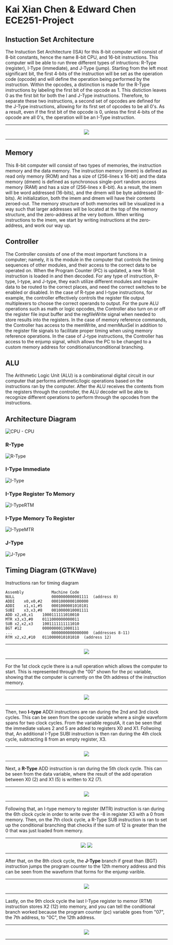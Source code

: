 # Kai Xian Chen & Edward Chen ECE251-Project

## Instuction Set Architecture
The Instuction Set Architecture (ISA) for this 8-bit computer will consist of 8-bit constants, hence the name 8-bit CPU, and 16-bit instructions. This computer will be able to run three different types of intructions: R-Type (register), I-Type (immediate), and J-Type (jump). Starting from the left most significant bit, the first 4-bits of the instruction will be set as the operation code (opcode) and will define the operation being performed by the instruction. Within the opcodes, a distinction is made for the R-Type instructions by labeling the first bit of the opcode as 1. This distiction leaves 0 as the first bit for both the I and J-Type instructions. Therefore, to separate these two instructions, a second set of opcodes are defined for the J-Type instructions, allowing for its first set of opcodes to be all 0's. As a result, even if the first bit of the opcode is 0, unless the first 4-bits of the opcode are all 0's, the operation will be an I-Type instruction.

------------------------------------------------------------------------------------------------------------------
<p align="center">
  <img src="https://user-images.githubusercontent.com/100326494/167231907-9534406f-9d62-4a8a-af28-0d73c3382195.jpg">
</p>

------------------------------------------------------------------------------------------------------------------

## Memory
This 8-bit computer will consist of two types of memories, the instruction memory and the data memory. The instruction memory (imem) is defined as read only memory (ROM) and has a size of (256-lines x 16-bit) and the data memory (dmem) is defined as synchronous single-port random access memory (RAM) and has a size of (256-lines x 8-bit). As a result, the imem will be word addressed (16-bits), and the dmem will be byte addressed (8-bits). At initialization, both the imem and dmem will have their contents zeroed-out. The memory structure of both memories will be visualized in a way such that larger addresses will be located at the top of the memory structure, and the zero-address at the very bottom. When writing instructions to the imem, we start by writing instructions at the zero-address, and work our way up.

## Controller
The Controller consists of one of the most important functions in a computer; namely, it is the module in the computer that controls the timing sequences of other modules, and their access to the correct data to be operated on. When the Program Counter (PC) is updated, a new 16-bit instruction is loaded in and then decoded. For any type of instruction, R-type, I-type, and J-type, they each utilize different modules and require data to be routed to the correct places, and need the correct switches to be enabled or disabled. In the case of R-type and I-type instructions, for example, the controller effectively controls the register file output multiplexers to choose the correct operands to output. For the pure ALU operations such as math or logic opcodes, the Controller also turn on or off the register file input buffer and the regfileWrite signal when needed to store results into the registers. In the case of memory reference commands, the Controller has access to the memWrite, and memMuxSel in addition to the register file signals to facilitate proper timing when using memory reference operations. In the case of J-type instructions, the Controller has access to the enjump signal, which allows the PC to be changed to a custom memory address for conditional/unconditional branching.

## ALU 
The Arithmetic Logic Unit (ALU) is a combinational digital circuit in our computer that performs arithmetic/logic operations based on the instructions ran by the computer. After the ALU receives the contents from the registers through the controller, the ALU decoder will be able to recognize different operations to perform through the opcodes from the instructions.

## Architecture Diagram
![CPU - CPU](https://user-images.githubusercontent.com/100326494/168493699-6ffb9ec1-86c1-43c4-9e1e-199ebb7211b7.jpg)
### R-Type
![R-Type](https://user-images.githubusercontent.com/100326494/168494389-e0894666-74fb-4cdb-8c1b-708c4a8f6d12.gif)
### I-Type Immediate
![I-Type](https://user-images.githubusercontent.com/100326494/168496319-234483b1-e98a-4507-8bf9-5b7d6f8c6589.gif)
### I-Type Register To Memory
![I-TypeRTM](https://user-images.githubusercontent.com/100326494/168496331-d8a3ea75-2356-433e-9923-d2b0bb73c146.gif)
### I-Type Memory To Register
![I-TypeMTR](https://user-images.githubusercontent.com/100326494/168496338-913f53be-d877-49a4-9544-3e7a7bc558ad.gif)
### J-Type
![J-Type](https://user-images.githubusercontent.com/100326494/168496397-bbb41a00-84d3-4b95-8b96-01a98e22320c.gif)

## Timing Diagram (GTKWave)
Instructions ran for timing diagram
```
Assembly            Machine Code
NULL                0000000000001111  (address 0)
ADDI	x0,x0,#2    0001000000100000
ADDI	x1,x1,#5    0001000001010101
SUBI	x3,x3,#8    0010000010001111
ADD	x2,x0,x1    1000111111010010
MTR	x3,x3,#0    0111000000000011
SUB	x2,x2,x3    1001111111111010
BGT	#12         0000000011000111
...                 0000000000000000  (addresses 8-11)
RTM	x2,x2,#10   0110000010101010  (address 12)
```
------------------------------------------------------------------------------------------------------------------
<p align="center">
   <img src="https://user-images.githubusercontent.com/100326494/168485067-aa46588b-30b2-4aca-bd34-b3abf57695cf.png">
</p>

------------------------------------------------------------------------------------------------------------------

For the 1st clock cycle there is a null operation which allows the computer to start. This is represented through the "00" shown for the pc variable, showing that the computer is currently on the 0th address of the instruction memory. 

------------------------------------------------------------------------------------------------------------------
<p align="center">
   <img src="https://user-images.githubusercontent.com/100326494/168485079-4a789ef7-f81f-4559-be8f-8d906f6907de.png">
</p>

------------------------------------------------------------------------------------------------------------------

Then, two **I-type** ADDI instructions are ran during the 2nd and 3rd clock cycles. This can be seen from the opcode variable where a single waveform spans for two clock cycles. From the variable regoutA, it can be seen that the immediate values 2 and 5 are added to registers X0 and X1. Follwoing that, An additional I-Type SUBI instruction is then ran during the 4th clock cycle, subtracting 8 from an empty register, X3.

------------------------------------------------------------------------------------------------------------------
<p align="center">
   <img src="https://user-images.githubusercontent.com/100326494/168485092-92014ef3-c9e1-4cb7-9b96-7a60428e3313.png">
</p>

------------------------------------------------------------------------------------------------------------------

Next, a **R-Type** ADD instruction is ran during the 5th clock cycle. This can be seen from the data variable, where the result of the add operation between X0 (2) and X1 (5) is written to X2 (7).

------------------------------------------------------------------------------------------------------------------
<p align="center">
   <img src="https://user-images.githubusercontent.com/100326494/168485101-e24bcd41-89f5-4005-9d64-91e3f628b3cd.png">
</p>

------------------------------------------------------------------------------------------------------------------

Following that, an I-type memory to register (MTR) instruction is ran during the 6th clock cycle in order to write over the -8 in register X3 with a 0 from memory. Then, on the 7th clock cycle, a R-Type SUB instruction is ran to set up the conditional branching that checks if the sum of 12 is greater than the 0 that was just loaded from memory. 

------------------------------------------------------------------------------------------------------------------
<p align="center">
   <img src="https://user-images.githubusercontent.com/100326494/168485115-8f9a46d5-2e11-480e-bb43-58e89c8a805e.png">
   <img src="https://user-images.githubusercontent.com/100326494/168485141-e3bef29e-cbd8-4776-b973-85b1fa5597fa.png">
</p>

------------------------------------------------------------------------------------------------------------------

After that, on the 8th clock cycle, the **J-Type** branch if great than (BGT) instruction jumps the program counter to the 12th memory address and this can be seen from the waveform that forms for the enjump varible.

------------------------------------------------------------------------------------------------------------------
<p align="center">
   <img src="https://user-images.githubusercontent.com/100326494/168485156-87572195-999a-4cbb-91d3-7e603e42b3c1.png">
</p>

------------------------------------------------------------------------------------------------------------------

Lastly, on the 9th clock cycle the last I-Type register to memor (RTM) instruction stores X2 (12) into memory, and you can tell the conditional branch worked because the program counter (pc) variable goes from "07", the 7th address, to "0C", the 12th address.

------------------------------------------------------------------------------------------------------------------
<p align="center">
   <img src="https://user-images.githubusercontent.com/100326494/168485166-51de3cab-314f-44d3-9c8d-9a05440b4743.png">
</p>

------------------------------------------------------------------------------------------------------------------


